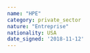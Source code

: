 ```yaml
---
name: "HPE"
category: private_sector
nature: "Entreprise"
nationality: USA
date_signed: '2018-11-12'
---
```

    